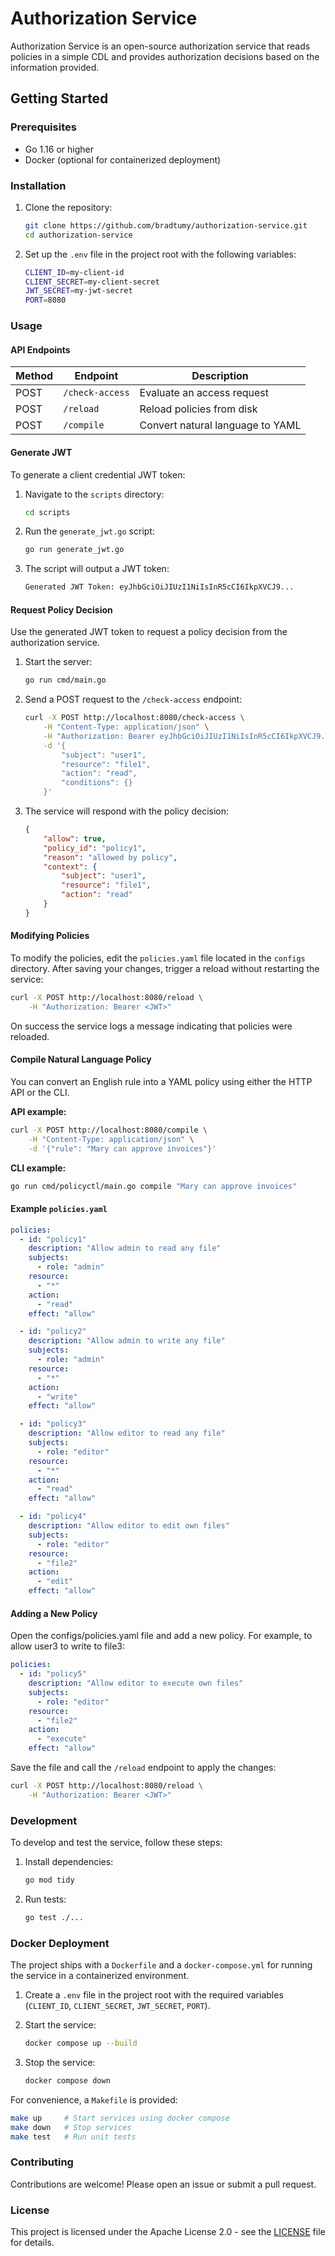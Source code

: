 # Authorization Service

Authorization Service is an open-source authorization service that reads policies in a simple CDL and provides authorization decisions based on the information provided.

## Getting Started

### Prerequisites

- Go 1.16 or higher
- Docker (optional for containerized deployment)

### Installation

1. Clone the repository:

    ```sh
    git clone https://github.com/bradtumy/authorization-service.git
    cd authorization-service
    ```

2. Set up the `.env` file in the project root with the following variables:

    ```sh
    CLIENT_ID=my-client-id
    CLIENT_SECRET=my-client-secret
    JWT_SECRET=my-jwt-secret
    PORT=8080
    ```

### Usage

#### API Endpoints

| Method | Endpoint       | Description                     |
|--------|----------------|---------------------------------|
| POST   | `/check-access`| Evaluate an access request      |
| POST   | `/reload`      | Reload policies from disk       |
| POST   | `/compile`     | Convert natural language to YAML |

#### Generate JWT

To generate a client credential JWT token:

1. Navigate to the `scripts` directory:

    ```sh
    cd scripts
    ```

2. Run the `generate_jwt.go` script:

    ```sh
    go run generate_jwt.go
    ```

3. The script will output a JWT token:

    ```sh
    Generated JWT Token: eyJhbGciOiJIUzI1NiIsInR5cCI6IkpXVCJ9...
    ```

#### Request Policy Decision

Use the generated JWT token to request a policy decision from the authorization service.

1. Start the server:

    ```sh
    go run cmd/main.go
    ```

2. Send a POST request to the `/check-access` endpoint:

    ```sh
    curl -X POST http://localhost:8080/check-access \
        -H "Content-Type: application/json" \
        -H "Authorization: Bearer eyJhbGciOiJIUzI1NiIsInR5cCI6IkpXVCJ9..." \
        -d '{                  
            "subject": "user1", 
            "resource": "file1",
            "action": "read",
            "conditions": {}
        }'
    ```

3. The service will respond with the policy decision:

    ```json
    {
        "allow": true,
        "policy_id": "policy1",
        "reason": "allowed by policy",
        "context": {
            "subject": "user1",
            "resource": "file1",
            "action": "read"
        }
    }
    ```

#### Modifying Policies

To modify the policies, edit the `policies.yaml` file located in the `configs` directory.
After saving your changes, trigger a reload without restarting the service:

```sh
curl -X POST http://localhost:8080/reload \
    -H "Authorization: Bearer <JWT>"
```

On success the service logs a message indicating that policies were reloaded.

#### Compile Natural Language Policy

You can convert an English rule into a YAML policy using either the HTTP API or the CLI.

**API example:**

```sh
curl -X POST http://localhost:8080/compile \
    -H "Content-Type: application/json" \
    -d '{"rule": "Mary can approve invoices"}'
```

**CLI example:**

```sh
go run cmd/policyctl/main.go compile "Mary can approve invoices"
```

#### Example `policies.yaml`

```yaml
policies:
  - id: "policy1"
    description: "Allow admin to read any file"
    subjects: 
      - role: "admin"
    resource: 
      - "*"
    action: 
      - "read"
    effect: "allow"

  - id: "policy2"
    description: "Allow admin to write any file"
    subjects: 
      - role: "admin"
    resource: 
      - "*"
    action: 
      - "write"
    effect: "allow"

  - id: "policy3"
    description: "Allow editor to read any file"
    subjects: 
      - role: "editor"
    resource: 
      - "*"
    action: 
      - "read"
    effect: "allow"

  - id: "policy4"
    description: "Allow editor to edit own files"
    subjects: 
      - role: "editor"
    resource: 
      - "file2"
    action: 
      - "edit"
    effect: "allow"
```

#### Adding a New Policy

Open the configs/policies.yaml file and add a new policy. For example, to allow user3 to write to file3:

```yaml
policies:
  - id: "policy5"
    description: "Allow editor to execute own files"
    subjects: 
      - role: "editor"
    resource: 
      - "file2"
    action: 
      - "execute"
    effect: "allow"
```

Save the file and call the `/reload` endpoint to apply the changes:

```sh
curl -X POST http://localhost:8080/reload \
    -H "Authorization: Bearer <JWT>"
```

### Development

To develop and test the service, follow these steps:

1. Install dependencies:

    ```sh
    go mod tidy
    ```

2. Run tests:

    ```sh
    go test ./...
    ```

### Docker Deployment

The project ships with a `Dockerfile` and a `docker-compose.yml` for running the
service in a containerized environment.

1. Create a `.env` file in the project root with the required variables
   (`CLIENT_ID`, `CLIENT_SECRET`, `JWT_SECRET`, `PORT`).
2. Start the service:

    ```sh
    docker compose up --build
    ```

3. Stop the service:

    ```sh
    docker compose down
    ```

For convenience, a `Makefile` is provided:

```sh
make up     # Start services using docker compose
make down   # Stop services
make test   # Run unit tests
```

### Contributing

Contributions are welcome! Please open an issue or submit a pull request.

### License

This project is licensed under the Apache License 2.0 - see the [LICENSE](LICENSE) file for details.
